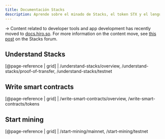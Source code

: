 ```yaml
---
title: Documentación Stacks
description: Aprende sobre el minado de Stacks, el token STX y el lenguaje de programación de contratos inteligentes, Clarity
---
```


-> Content related to developer tools and app development has recently moved to [docs.hiro.so](https://docs.hiro.so/). For more information on the content move, see [this post](https://forum.stacks.org/t/the-evolution-of-the-stacks-documentation-and-a-new-hiro-docs-site/12343) on the Stacks forum.

## Understand Stacks

[@page-reference | grid] | /understand-stacks/overview, /understand-stacks/proof-of-transfer, /understand-stacks/testnet

## Write smart contracts

[@page-reference | grid] | /write-smart-contracts/overview, /write-smart-contracts/tokens

## Start mining

[@page-reference | grid] | /start-mining/mainnet, /start-mining/testnet
